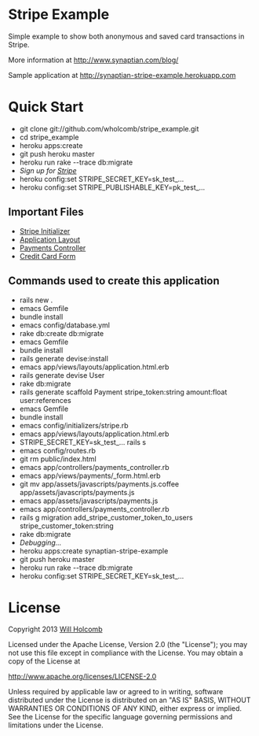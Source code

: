 Stripe Example
==============

Simple example to show both anonymous and saved card transactions in Stripe.

More information at http://www.synaptian.com/blog/

Sample application at http://synaptian-stripe-example.herokuapp.com

# Quick Start

* git clone git://github.com/wholcomb/stripe_example.git
* cd stripe_example
* heroku apps:create
* git push heroku master
* heroku run rake --trace db:migrate
* *Sign up for [Stripe](http://stripe.com)*
* heroku config:set STRIPE_SECRET_KEY=sk_test_&hellip;
* heroku config:set STRIPE_PUBLISHABLE_KEY=pk_test_&hellip;

## Important Files

* [Stripe Initializer](config/initializers/stripe.rb)
* [Application Layout](app/views/layouts/application.html.erb)
* [Payments Controller](app/controllers/payments_controller.rb)
* [Credit Card Form](app/views/payments/_form.html.erb)

## Commands used to create this application

* rails new .
* emacs Gemfile
* bundle install
* emacs config/database.yml
* rake db:create db:migrate
* emacs Gemfile
* bundle install
* rails generate devise:install
* emacs app/views/layouts/application.html.erb
* rails generate devise User
* rake db:migrate
* rails generate scaffold Payment stripe_token:string amount:float user:references
* emacs Gemfile
* bundle install
* emacs config/initializers/stripe.rb
* emacs app/views/layouts/application.html.erb
* STRIPE_SECRET_KEY=sk_test_&hellip; rails s
* emacs config/routes.rb
* git rm public/index.html
* emacs app/controllers/payments_controller.rb
* emacs app/views/payments/_form.html.erb
* git mv app/assets/javascripts/payments.js.coffee app/assets/javascripts/payments.js
* emacs app/assets/javascripts/payments.js
* emacs app/controllers/payments_controller.rb
* rails g migration add_stripe_customer_token_to_users stripe_customer_token:string
* rake db:migrate
* *Debugging&hellip;*
* heroku apps:create synaptian-stripe-example
* git push heroku master
* heroku run rake --trace db:migrate
* heroku config:set STRIPE_SECRET_KEY=sk_test_&hellip;

# License

Copyright 2013 [Will Holcomb](mailto:wholcomb@synaptian.com)

Licensed under the Apache License, Version 2.0 (the "License"); you may not use this file except in compliance with the License. You may obtain a copy of the License at

http://www.apache.org/licenses/LICENSE-2.0

Unless required by applicable law or agreed to in writing, software distributed under the License is distributed on an "AS IS" BASIS, WITHOUT WARRANTIES OR CONDITIONS OF ANY KIND, either express or implied. See the License for the specific language governing permissions and limitations under the License.
